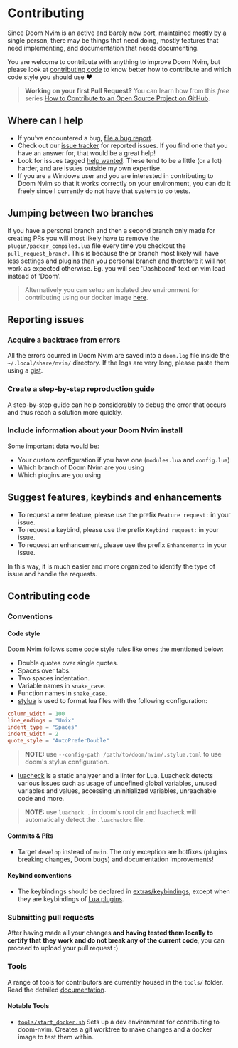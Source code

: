 # Contributing

Since Doom Nvim is an active and barely new port, maintained mostly by a single
person, there may be things that need doing, mostly features that need
implementing, and documentation that needs documenting.

You are welcome to contribute with anything to improve Doom Nvim, but please
look at [contributing code](#contributing-code) to know better how to contribute
and which code style you should use :heart:

> **Working on your first Pull Request?** You can learn how from this _free_ series
> [How to Contribute to an Open Source Project on GitHub](https://kcd.im/pull-request).

## Where can I help

- If you’ve encountered a bug, [file a bug report](https://github.com/NTBBloodbath/doom-nvim/issues/new/choose).
- Check out our [issue tracker](https://github.com/NTBBloodbath/doom-nvim/issues)
  for reported issues. If you find one that you have an answer for, that would
  be a great help!
- Look for issues tagged [help wanted](https://github.com/NTBBloodbath/doom-nvim/labels/help%20wanted).
  These tend to be a little (or a lot) harder, and are issues outside my own expertise.
- If you are a Windows user and you are interested in contributing to Doom Nvim
  so that it works correctly on your environment, you can do it freely since I
  currently do not have that system to do tests.

## Jumping between two branches

If you have a personal branch and then a second branch only made for creating PRs
you will most likely have to remove the `plugin/packer_compiled.lua` file every
time you checkout the `pull_request_branch`. This is because the pr branch most likely
will have less settings and plugins than you personal branch and therefore it will
not work as expected otherwise. Eg. you will see 'Dashboard' text on vim load instead of
'Doom'.

> Alternatively you can setup an isolated dev environment for contributing using our docker image [here](../tools/README.md#doom-contrib-docker-image-start_dockersh).

## Reporting issues

### Acquire a backtrace from errors

All the errors ocurred in Doom Nvim are saved into a `doom.log` file inside the
`~/.local/share/nvim/` directory. If the logs are very long, please paste them
using a [gist].

### Create a step-by-step reproduction guide

A step-by-step guide can help considerably to debug the error that occurs and
thus reach a solution more quickly.

### Include information about your Doom Nvim install

Some important data would be:

- Your custom configuration if you have one
  (`modules.lua` and `config.lua`)
- Which branch of Doom Nvim are you using
- Which plugins are you using

## Suggest features, keybinds and enhancements

- To request a new feature, please use the prefix `Feature request:` in your issue.
- To request a keybind, please use the prefix `Keybind request:` in your issue.
- To request an enhancement, please use the prefix `Enhancement:` in your issue.

In this way, it is much easier and more organized to identify the
type of issue and handle the requests.

## Contributing code

### Conventions

#### Code style

Doom Nvim follows some code style rules like ones the mentioned below:

- Double quotes over single quotes.
- Spaces over tabs.
- Two spaces indentation.
- Variable names in `snake_case`.
- Function names in `snake_case`.
- [stylua] is used to format lua files with the following configuration:

```toml
column_width = 100
line_endings = "Unix"
indent_type = "Spaces"
indent_width = 2
quote_style = "AutoPreferDouble"
```

> **NOTE:** use `--config-path /path/to/doom/nvim/.stylua.toml` to use doom's
> stylua configuration.

- [luacheck] is a static analyzer and a linter for Lua. Luacheck detects various issues such as usage
  of undefined global variables, unused variables and values, accessing uninitialized variables,
  unreachable code and more.

> **NOTE:** use `luacheck .` in doom's root dir and luacheck will automatically
> detect the `.luacheckrc` file.

#### Commits & PRs

- Target `develop` instead of `main`.
  The only exception are hotfixes (plugins breaking changes, Doom bugs)
  and documentation improvements!

#### Keybind conventions

- The keybindings should be declared in [extras/keybindings](../lua/doom/extras/keybindings/init.lua),
  except when they are keybindings of [Lua plugins](../lua/doom/modules/config).

### Submitting pull requests

After having made all your changes **and having tested them locally to certify that**
**they work and do not break any of the current code**, you can proceed to upload
your pull request :)

[gist]: https://gist.github.com/
[stylua]: https://github.com/JohnnyMorganz/StyLua
[luacheck]:https://github.com/luarocks/luacheck

### Tools

A range of tools for contributors are currently housed in the `tools/` folder.
Read the detailed [documentation](../tools/README.md).

#### Notable Tools

 - [`tools/start_docker.sh`](../tools/README.md#doom-contrib-docker-image-start_dockersh) Sets up a dev environment for contributing to doom-nvim.  Creates a git worktree to make changes and a docker image to test them within.

